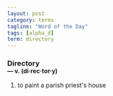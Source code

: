 ```yaml
---
layout: post
category: terms
tagline: "Word of the Day"
tags: [alpha_d]
term: directory
---
```


<h3>Directory<br/> <small>&mdash; v. (di<span>&middot;</span>rec<span>&middot;</span>tor<span>&middot;</span>y)</small></h3>
<p><ol>
<li>to paint a parish priest's house</li>
</ol></p>
